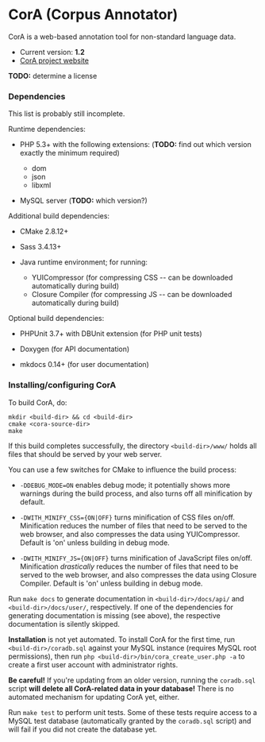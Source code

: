 # CorA (Corpus Annotator) #

CorA is a web-based annotation tool for non-standard language data.

* Current version: **1.2**
* [CorA project website](http://www.linguistics.rub.de/comphist/resources/cora/)

**TODO:** determine a license

### Dependencies ###

This list is probably still incomplete.

Runtime dependencies:

* PHP 5.3+ with the following extensions: (**TODO:** find out which version exactly the minimum required)
    * dom
    * json
    * libxml

* MySQL server (**TODO:** which version?)

Additional build dependencies:

* CMake 2.8.12+

* Sass 3.4.13+

* Java runtime environment; for running:
    * YUICompressor (for compressing CSS -- can be downloaded automatically during build)
    * Closure Compiler (for compressing JS -- can be downloaded automatically during build)

Optional build dependencies:

* PHPUnit 3.7+ with DBUnit extension (for PHP unit tests)

* Doxygen (for API documentation)

* mkdocs 0.14+ (for user documentation)

### Installing/configuring CorA ###

To build CorA, do:

    mkdir <build-dir> && cd <build-dir>
    cmake <cora-source-dir>
    make

If this build completes successfully, the directory `<build-dir>/www/` holds all
files that should be served by your web server.

You can use a few switches for CMake to influence the build process:

* `-DDEBUG_MODE=ON` enables debug mode; it potentially shows more warnings
  during the build process, and also turns off all minification by default.

* `-DWITH_MINIFY_CSS={ON|OFF}` turns minification of CSS files on/off.
  Minification reduces the number of files that need to be served to the web
  browser, and also compresses the data using YUICompressor.  Default is 'on'
  unless building in debug mode.

* `-DWITH_MINIFY_JS={ON|OFF}` turns minification of JavaScript files on/off.
  Minification *drastically* reduces the number of files that need to be served
  to the web browser, and also compresses the data using Closure Compiler.
  Default is 'on' unless building in debug mode.

Run `make docs` to generate documentation in `<build-dir>/docs/api/` and
`<build-dir>/docs/user/`, respectively.  If one of the dependencies for
generating documentation is missing (see above), the respective documentation is
silently skipped.

**Installation** is not yet automated.  To install CorA for the first time, run
`<build-dir>/coradb.sql` against your MySQL instance (requires MySQL root
permissions), then run `php <build-dir>/bin/cora_create_user.php -a` to create a
first user account with administrator rights.

**Be careful!** If you're updating from an older version, running the
`coradb.sql` script **will delete all CorA-related data in your database!**
There is no automated mechanism for updating CorA yet, either.

Run `make test` to perform unit tests.  Some of these tests require access to a
MySQL test database (automatically granted by the `coradb.sql` script) and will
fail if you did not create the database yet.
